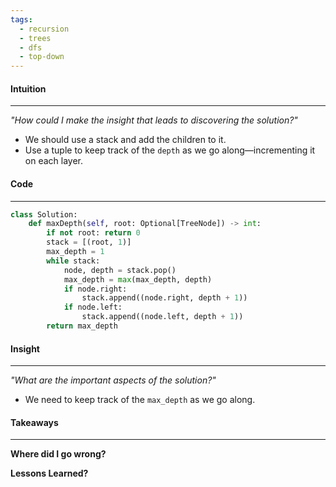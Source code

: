 ```yaml
---
tags:
  - recursion
  - trees
  - dfs
  - top-down
---
```

#### Intuition
---
_"How could I make the insight that leads to discovering the solution?"_
- We should use a stack and add the children to it.
- Use a tuple to keep track of the `depth` as we go along—incrementing it on each layer.

#### Code
---

```python
class Solution:
    def maxDepth(self, root: Optional[TreeNode]) -> int:
        if not root: return 0
        stack = [(root, 1)]
        max_depth = 1
        while stack:
            node, depth = stack.pop()
            max_depth = max(max_depth, depth)
            if node.right:
                stack.append((node.right, depth + 1))
            if node.left:
                stack.append((node.left, depth + 1))
        return max_depth
```

#### Insight  
---
_"What are the important aspects of the solution?"_
- We need to keep track of the `max_depth` as we go along.
#### Takeaways
---
**Where did I go wrong?**

**Lessons Learned?**